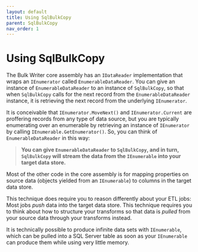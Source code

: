 ```yaml
---
layout: default
title: Using SqlBulkCopy
parent: SqlBulkCopy
nav_order: 1
---
```

# Using SqlBulkCopy

The Bulk Writer core assembly has an `IDataReader` implementation that wraps an `IEnumerator` called `EnumerableDataReader`. You can give an instance of `EnumerableDataReader` to an instance of `SqlBulkCopy`, so that when `SqlBulkCopy` calls for the next record from the `EnumerableDataReader` instance, it is retrieving the next record from the underlying `IEnumerator`.

It is conceivable that `IEnumerator.MoveNext()` and `IEnumerator.Current` are proffering records from any type of data source, but you are typically enumerating over an enumerable by retrieving an instance of `IEnumerator` by calling `IEnumerable.GetEnumerator()`. So, you can think of `EnumerableDataReader` in this way:

> **You can give `EnumerableDataReader` to `SqlBulkCopy`, and in turn, `SqlBulkCopy` will stream the data from the `IEnumerable` into your target data store.**

Most of the other code in the core assembly is for mapping properties on source data (objects yielded from an `IEnumerable`) to columns in the target data store. 

This technique does require you to reason differently about your ETL jobs: Most jobs *push* data into the target data store. This technique requires you to think about how to structure your transforms so that data is *pulled* from your source data through your transforms instead.

It is technically possible to produce infinite data sets with `IEnumerable`, which can be pulled into a SQL Server table as soon as your `IEnumerable` can produce them while using very little memory.